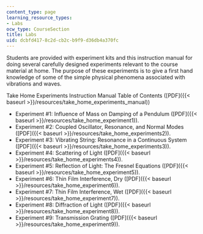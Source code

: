 ```yaml
---
content_type: page
learning_resource_types:
- Labs
ocw_type: CourseSection
title: Labs
uid: dcbfd417-8c2d-cb2c-b9f9-d36db4a370fc
---
```


Students are provided with experiment kits and this instruction manual for doing several carefully designed experiments relevant to the course material at home. The purpose of these experiments is to give a first hand knowledge of some of the simple physical phenomena associated with vibrations and waves.

Take Home Experiments Instruction Manual Table of Contents ([PDF]({{< baseurl >}}/resources/take_home_experiments_manual))

*   Experiment #1: Influence of Mass on Damping of a Pendulum ([PDF]({{< baseurl >}}/resources/take_home_experiment1)).
*   Experiment #2: Coupled Oscillator, Resonance, and Normal Modes ([PDF]({{< baseurl >}}/resources/take_home_experiments2)).
*   Experiment #3: Vibrating String: Resonance in a Continuous System ([PDF]({{< baseurl >}}/resources/take_home_experiments3)).
*   Experiment #4: Scattering of Light ([PDF]({{< baseurl >}}/resources/take_home_experiments4)).
*   Experiment #5: Reflection of Light: The Fresnel Equations ([PDF]({{< baseurl >}}/resources/take_home_experiment5)).
*   Experiment #6: Thin Film Interference, Dry ([PDF]({{< baseurl >}}/resources/take_home_experiment6)).
*   Experiment #7: Thin Film Interference, Wet ([PDF]({{< baseurl >}}/resources/take_home_experiment7)).
*   Experiment #8: Diffraction of Light ([PDF]({{< baseurl >}}/resources/take_home_experiment8)).
*   Experiment #9: Transmission Grating ([PDF]({{< baseurl >}}/resources/take_home_experiment9)).